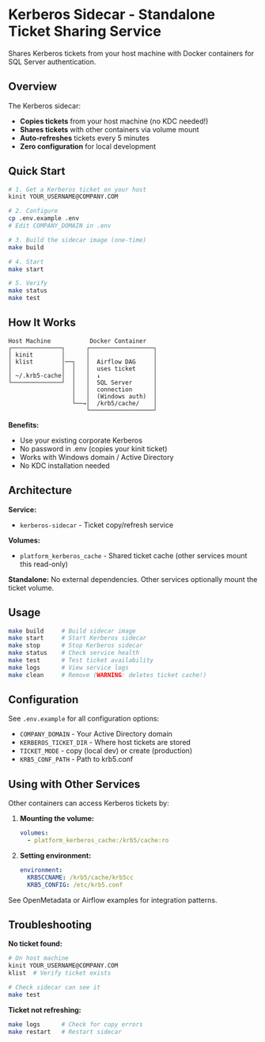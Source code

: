 # Kerberos Sidecar - Standalone Ticket Sharing Service

Shares Kerberos tickets from your host machine with Docker containers for SQL Server authentication.

## Overview

The Kerberos sidecar:
- **Copies tickets** from your host machine (no KDC needed!)
- **Shares tickets** with other containers via volume mount
- **Auto-refreshes** tickets every 5 minutes
- **Zero configuration** for local development

## Quick Start

```bash
# 1. Get a Kerberos ticket on your host
kinit YOUR_USERNAME@COMPANY.COM

# 2. Configure
cp .env.example .env
# Edit COMPANY_DOMAIN in .env

# 3. Build the sidecar image (one-time)
make build

# 4. Start
make start

# 5. Verify
make status
make test
```

## How It Works

```
Host Machine           Docker Container
┌──────────────┐      ┌──────────────────┐
│ kinit        │      │                  │
│ klist        │──┐   │  Airflow DAG     │
│              │  │   │  uses ticket     │
│ ~/.krb5-cache│  │   │  ↓               │
└──────────────┘  │   │  SQL Server      │
                  │   │  connection      │
                  │   │  (Windows auth)  │
                  └──→│  /krb5/cache/    │
                      └──────────────────┘
```

**Benefits:**
- Use your existing corporate Kerberos
- No password in .env (copies your kinit ticket)
- Works with Windows domain / Active Directory
- No KDC installation needed

## Architecture

**Service:**
- `kerberos-sidecar` - Ticket copy/refresh service

**Volumes:**
- `platform_kerberos_cache` - Shared ticket cache (other services mount this read-only)

**Standalone:** No external dependencies. Other services optionally mount the ticket volume.

## Usage

```bash
make build     # Build sidecar image
make start     # Start Kerberos sidecar
make stop      # Stop Kerberos sidecar
make status    # Check service health
make test      # Test ticket availability
make logs      # View service logs
make clean     # Remove (WARNING: deletes ticket cache!)
```

## Configuration

See `.env.example` for all configuration options:
- `COMPANY_DOMAIN` - Your Active Directory domain
- `KERBEROS_TICKET_DIR` - Where host tickets are stored
- `TICKET_MODE` - copy (local dev) or create (production)
- `KRB5_CONF_PATH` - Path to krb5.conf

## Using with Other Services

Other containers can access Kerberos tickets by:

1. **Mounting the volume:**
   ```yaml
   volumes:
     - platform_kerberos_cache:/krb5/cache:ro
   ```

2. **Setting environment:**
   ```yaml
   environment:
     KRB5CCNAME: /krb5/cache/krb5cc
     KRB5_CONFIG: /etc/krb5.conf
   ```

See OpenMetadata or Airflow examples for integration patterns.

## Troubleshooting

**No ticket found:**
```bash
# On host machine
kinit YOUR_USERNAME@COMPANY.COM
klist  # Verify ticket exists

# Check sidecar can see it
make test
```

**Ticket not refreshing:**
```bash
make logs      # Check for copy errors
make restart   # Restart sidecar
```
